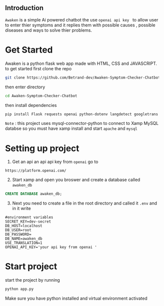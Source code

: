 ## Introduction
``Awaken`` is a simple Ai powered chatbot the use ``openai api key `` to allow user to
enter thier symptoms and it replies them with possible causes , possible diseases and ways to 
solve thier problems.
# **Get Started**
Awaken is a python flask web app made with HTML, CSS and JAVASCRIPT.
to get started first clone the repo
```bash
git clone https://github.com/Betrand-dev/Awaken-Symptom-Checker-Chatbot.git
```
then enter directory
```bash
cd Awaken-Symptom-Checker-Chatbot
```
then install dependencies 
```bash
pip install Flask requests openai python-dotenv langdetect googletrans mysql-connector-python 
```
``Note`` : this project uses mysql-connector-python to connect to Xamp MySQL databse so you must have xamp install and start ``apache`` and ``mysql``
# **Setting up project**
1. Get an api an api api key from ``openai`` go to
```link
https://platform.openai.com/
```

2. Start xamp and open you broswer and create a database called ``awaken_db``
```sql
CREATE DATABASE awaken_db;
```
3. Next you need to create a file in the root directory and called it ``.env`` and in it write 
```env
#environment variables
SECRET_KEY=dev-secret
DB_HOST=localhost 
DB_USER=root
DB_PASSWORD=
DB_NAME=awaken_db
USE_TRANSLATION=1
OPENAI_API_KEY='your api key from openai '
```
# **Start project**
start the project by running 
```bash
python app.py
```
Make sure you have python installed and virtual environment activated 

